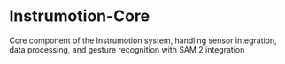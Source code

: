 # Instrumotion-Core
Core component of the Instrumotion system, handling sensor integration, data processing, and gesture recognition with SAM 2 integration
